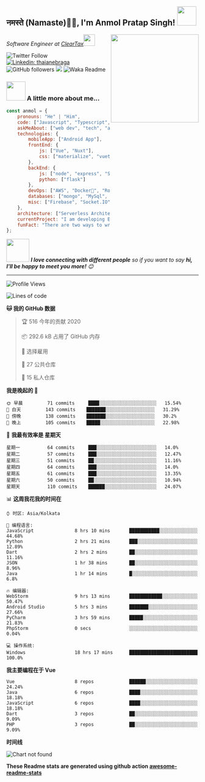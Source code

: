 <h2>नमस्ते (Namaste)🙏🏻, I'm Anmol Pratap Singh! <img src="https://media.giphy.com/media/12oufCB0MyZ1Go/giphy.gif" width="50"></h2>
<img align='right' src="https://media.giphy.com/media/M9gbBd9nbDrOTu1Mqx/giphy.gif" width="230">
<p><em>Software Engineer at <a href="http://www.cleartax.in">ClearTax</a><img src="https://media.giphy.com/media/WUlplcMpOCEmTGBtBW/giphy.gif" width="30"> 
</em></p>

![Twitter Follow](https://img.shields.io/twitter/follow/misteranmol?label=Follow)
[![Linkedin: thaianebraga](https://img.shields.io/badge/-anmol-blue?style=flat-square&logo=Linkedin&logoColor=white&link=https://www.linkedin.com/in/anmol-p-singh/)](https://www.linkedin.com/in/anmol-p-singh/)
![GitHub followers](https://img.shields.io/github/followers/anmol098?label=Follow&style=social)
![](https://visitor-badge.glitch.me/badge?page_id=anmol098.anmol098)
![Waka Readme](https://github.com/anmol098/anmol098/workflows/Waka%20Readme/badge.svg)

### <img src="https://media.giphy.com/media/VgCDAzcKvsR6OM0uWg/giphy.gif" width="50"> A little more about me...  

```javascript
const anmol = {
    pronouns: "He" | "Him",
    code: ["Javascript", "Typescript", "Python", "Java", "php"],
    askMeAbout: ["web dev", "tech", "app dev", "photography"],
    technologies: {
        mobileApp: ["Android App"],
        frontEnd: {
            js: ["Vue", "Nuxt"],
            css: ["materialize", "vuetify", "bootstrap"]
        },
        backEnd: {
            js: ["node", "express", "SuiteScript"],
            python: ["flask"]
        },
        devOps: ["AWS", "Docker🐳", "Route53", "Nginx"],
        databases: ["mongo", "MySql", "sqlite"],
        misc: ["Firebase", "Socket.IO", "selenium", "open-cv", "php", "SuiteApp"]
    },
    architecture: ["Serverless Architecture", "Progressive web applications", "Single page applications"],
    currentProject: "I am developing Extension for NetSuite using SuiteScript2.0",
    funFact: "There are two ways to write error-free programs; only the third one works"
};
```

<img src="https://media.giphy.com/media/LnQjpWaON8nhr21vNW/giphy.gif" width="60"> <em><b>I love connecting with different people</b> so if you want to say <b>hi, I'll be happy to meet you more!</b> 😊</em>

---
<!--START_SECTION:waka-->
![Profile Views](http://img.shields.io/badge/%E4%B8%AA%E4%BA%BA%E5%B0%81%E9%9D%A2%E8%A7%82%E7%9C%8B%E6%AC%A1%E6%95%B0-1449-blue)

![Lines of code](https://img.shields.io/badge/%E4%BB%8E%E4%BD%A0%E5%A5%BD%E4%B8%96%E7%95%8C%E6%88%91%E5%B7%B2%E7%BB%8F%E5%86%99%E4%BA%86-2.5%20million%20%E8%A1%8C%E4%BB%A3%E7%A0%81-blue)

**🐱 我的 GitHub 数据** 

> 🏆 516 今年的贡献 2020
 > 
> 📦 292.6 kB 占用了 GitHub 内存 
 > 
> 💼 选择雇用
 > 
> 📜 27 公共仓库
 > 
> 🔑 15 私人仓库 

**我是晚起的 🦉** 

```text
🌞 早晨         71 commits     ████░░░░░░░░░░░░░░░░░░░░░   15.54% 
🌆 白天         143 commits    ███████░░░░░░░░░░░░░░░░░░   31.29% 
🌃 傍晚         138 commits    ███████░░░░░░░░░░░░░░░░░░   30.2% 
🌙 晚上         105 commits    █████░░░░░░░░░░░░░░░░░░░░   22.98%

```
📅 **我最有效率是 星期天** 

```text
星期一          64 commits     ███░░░░░░░░░░░░░░░░░░░░░░   14.0% 
星期二          57 commits     ███░░░░░░░░░░░░░░░░░░░░░░   12.47% 
星期三          51 commits     ██░░░░░░░░░░░░░░░░░░░░░░░   11.16% 
星期四          64 commits     ███░░░░░░░░░░░░░░░░░░░░░░   14.0% 
星期五          61 commits     ███░░░░░░░░░░░░░░░░░░░░░░   13.35% 
星期六          50 commits     ██░░░░░░░░░░░░░░░░░░░░░░░   10.94% 
星期天          110 commits    ██████░░░░░░░░░░░░░░░░░░░   24.07%

```


📊 **这周我花我的时间在** 

```text
⌚︎ 时区: Asia/Kolkata

💬 编程语言: 
JavaScript               8 hrs 10 mins       ███████████░░░░░░░░░░░░░░   44.68% 
Python                   2 hrs 21 mins       ███░░░░░░░░░░░░░░░░░░░░░░   12.89% 
Dart                     2 hrs 2 mins        ██░░░░░░░░░░░░░░░░░░░░░░░   11.16% 
JSON                     1 hr 38 mins        ██░░░░░░░░░░░░░░░░░░░░░░░   8.96% 
Java                     1 hr 14 mins        █░░░░░░░░░░░░░░░░░░░░░░░░   6.8%

🔥 编辑器: 
WebStorm                 9 hrs 13 mins       ████████████░░░░░░░░░░░░░   50.47% 
Android Studio           5 hrs 3 mins        ███████░░░░░░░░░░░░░░░░░░   27.66% 
PyCharm                  3 hrs 59 mins       █████░░░░░░░░░░░░░░░░░░░░   21.83% 
PhpStorm                 0 secs              ░░░░░░░░░░░░░░░░░░░░░░░░░   0.04%

💻 操作系统: 
Windows                  18 hrs 17 mins      █████████████████████████   100.0%

```

**我主要编程在于 Vue** 

```text
Vue                      8 repos             ██████░░░░░░░░░░░░░░░░░░░   24.24% 
Java                     6 repos             ████░░░░░░░░░░░░░░░░░░░░░   18.18% 
JavaScript               6 repos             ████░░░░░░░░░░░░░░░░░░░░░   18.18% 
Dart                     3 repos             ██░░░░░░░░░░░░░░░░░░░░░░░   9.09% 
PHP                      3 repos             ██░░░░░░░░░░░░░░░░░░░░░░░   9.09%

```


**时间线**

![Chart not found](https://github.com/anmol098/anmol098/blob/master/charts/bar_graph.png) 


<!--END_SECTION:waka-->

**These Readme stats are generated using github action [awesome-readme-stats](https://github.com/anmol098/waka-readme-stats)**
